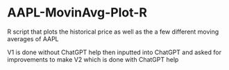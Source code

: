 # AAPL-MovinAvg-Plot-R
R script that plots the historical price as well as the a few different moving averages of AAPL

V1 is done without ChatGPT help then inputted into ChatGPT and asked for improvements to make V2 which is done with ChatGPT help
